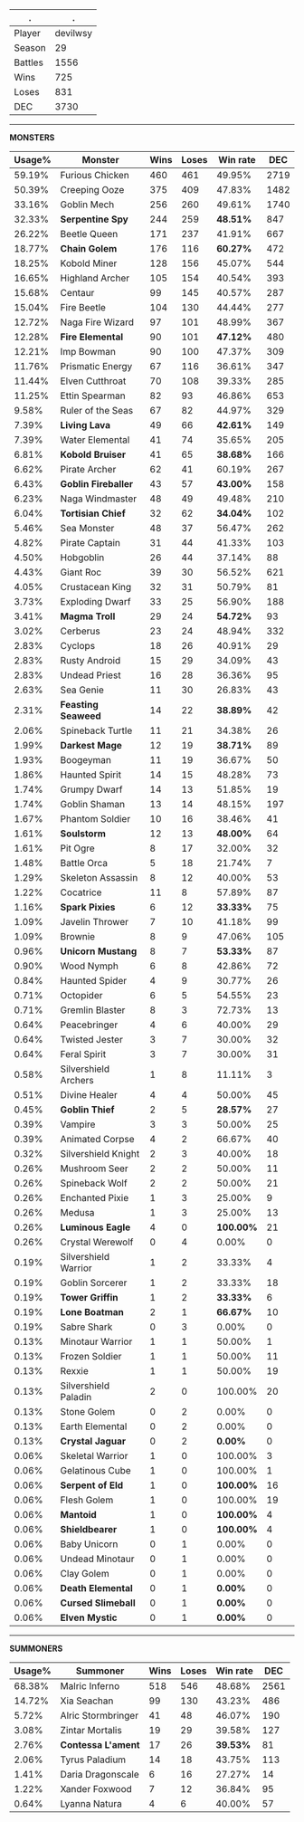 .|.
|-|-
Player|devilwsy
Season|29
Battles|1556
Wins|725
Loses|831
DEC|3730

---
**MONSTERS**

Usage%|Monster|Wins|Loses|Win rate|DEC|
-|-|-|-|-|-|
59.19%|Furious Chicken|460|461|49.95%|2719|
50.39%|Creeping Ooze|375|409|47.83%|1482|
33.16%|Goblin Mech|256|260|49.61%|1740|
32.33%|**Serpentine Spy**|244|259|**48.51%**|847|
26.22%|Beetle Queen|171|237|41.91%|667|
18.77%|**Chain Golem**|176|116|**60.27%**|472|
18.25%|Kobold Miner|128|156|45.07%|544|
16.65%|Highland Archer|105|154|40.54%|393|
15.68%|Centaur|99|145|40.57%|287|
15.04%|Fire Beetle|104|130|44.44%|277|
12.72%|Naga Fire Wizard|97|101|48.99%|367|
12.28%|**Fire Elemental**|90|101|**47.12%**|480|
12.21%|Imp Bowman|90|100|47.37%|309|
11.76%|Prismatic Energy|67|116|36.61%|347|
11.44%|Elven Cutthroat|70|108|39.33%|285|
11.25%|Ettin Spearman|82|93|46.86%|653|
9.58%|Ruler of the Seas|67|82|44.97%|329|
7.39%|**Living Lava**|49|66|**42.61%**|149|
7.39%|Water Elemental|41|74|35.65%|205|
6.81%|**Kobold Bruiser**|41|65|**38.68%**|166|
6.62%|Pirate Archer|62|41|60.19%|267|
6.43%|**Goblin Fireballer**|43|57|**43.00%**|158|
6.23%|Naga Windmaster|48|49|49.48%|210|
6.04%|**Tortisian Chief**|32|62|**34.04%**|102|
5.46%|Sea Monster|48|37|56.47%|262|
4.82%|Pirate Captain|31|44|41.33%|103|
4.50%|Hobgoblin|26|44|37.14%|88|
4.43%|Giant Roc|39|30|56.52%|621|
4.05%|Crustacean King|32|31|50.79%|81|
3.73%|Exploding Dwarf|33|25|56.90%|188|
3.41%|**Magma Troll**|29|24|**54.72%**|93|
3.02%|Cerberus|23|24|48.94%|332|
2.83%|Cyclops|18|26|40.91%|29|
2.83%|Rusty Android|15|29|34.09%|43|
2.83%|Undead Priest|16|28|36.36%|95|
2.63%|Sea Genie|11|30|26.83%|43|
2.31%|**Feasting Seaweed**|14|22|**38.89%**|42|
2.06%|Spineback Turtle|11|21|34.38%|26|
1.99%|**Darkest Mage**|12|19|**38.71%**|89|
1.93%|Boogeyman|11|19|36.67%|50|
1.86%|Haunted Spirit|14|15|48.28%|73|
1.74%|Grumpy Dwarf|14|13|51.85%|19|
1.74%|Goblin Shaman|13|14|48.15%|197|
1.67%|Phantom Soldier|10|16|38.46%|41|
1.61%|**Soulstorm**|12|13|**48.00%**|64|
1.61%|Pit Ogre|8|17|32.00%|32|
1.48%|Battle Orca|5|18|21.74%|7|
1.29%|Skeleton Assassin|8|12|40.00%|53|
1.22%|Cocatrice|11|8|57.89%|87|
1.16%|**Spark Pixies**|6|12|**33.33%**|75|
1.09%|Javelin Thrower|7|10|41.18%|99|
1.09%|Brownie|8|9|47.06%|105|
0.96%|**Unicorn Mustang**|8|7|**53.33%**|87|
0.90%|Wood Nymph|6|8|42.86%|72|
0.84%|Haunted Spider|4|9|30.77%|26|
0.71%|Octopider|6|5|54.55%|23|
0.71%|Gremlin Blaster|8|3|72.73%|13|
0.64%|Peacebringer|4|6|40.00%|29|
0.64%|Twisted Jester|3|7|30.00%|32|
0.64%|Feral Spirit|3|7|30.00%|31|
0.58%|Silvershield Archers|1|8|11.11%|3|
0.51%|Divine Healer|4|4|50.00%|45|
0.45%|**Goblin Thief**|2|5|**28.57%**|27|
0.39%|Vampire|3|3|50.00%|25|
0.39%|Animated Corpse|4|2|66.67%|40|
0.32%|Silvershield Knight|2|3|40.00%|18|
0.26%|Mushroom Seer|2|2|50.00%|11|
0.26%|Spineback Wolf|2|2|50.00%|21|
0.26%|Enchanted Pixie|1|3|25.00%|9|
0.26%|Medusa|1|3|25.00%|13|
0.26%|**Luminous Eagle**|4|0|**100.00%**|21|
0.26%|Crystal Werewolf|0|4|0.00%|0|
0.19%|Silvershield Warrior|1|2|33.33%|4|
0.19%|Goblin Sorcerer|1|2|33.33%|18|
0.19%|**Tower Griffin**|1|2|**33.33%**|6|
0.19%|**Lone Boatman**|2|1|**66.67%**|10|
0.19%|Sabre Shark|0|3|0.00%|0|
0.13%|Minotaur Warrior|1|1|50.00%|1|
0.13%|Frozen Soldier|1|1|50.00%|11|
0.13%|Rexxie|1|1|50.00%|19|
0.13%|Silvershield Paladin|2|0|100.00%|20|
0.13%|Stone Golem|0|2|0.00%|0|
0.13%|Earth Elemental|0|2|0.00%|0|
0.13%|**Crystal Jaguar**|0|2|**0.00%**|0|
0.06%|Skeletal Warrior|1|0|100.00%|3|
0.06%|Gelatinous Cube|1|0|100.00%|1|
0.06%|**Serpent of Eld**|1|0|**100.00%**|16|
0.06%|Flesh Golem|1|0|100.00%|19|
0.06%|**Mantoid**|1|0|**100.00%**|4|
0.06%|**Shieldbearer**|1|0|**100.00%**|4|
0.06%|Baby Unicorn|0|1|0.00%|0|
0.06%|Undead Minotaur|0|1|0.00%|0|
0.06%|Clay Golem|0|1|0.00%|0|
0.06%|**Death Elemental**|0|1|**0.00%**|0|
0.06%|**Cursed Slimeball**|0|1|**0.00%**|0|
0.06%|**Elven Mystic**|0|1|**0.00%**|0|

---
**SUMMONERS**

Usage%|Summoner|Wins|Loses|Win rate|DEC|
-|-|-|-|-|-|
68.38%|Malric Inferno|518|546|48.68%|2561|
14.72%|Xia Seachan|99|130|43.23%|486|
5.72%|Alric Stormbringer|41|48|46.07%|190|
3.08%|Zintar Mortalis|19|29|39.58%|127|
2.76%|**Contessa L'ament**|17|26|**39.53%**|81|
2.06%|Tyrus Paladium|14|18|43.75%|113|
1.41%|Daria Dragonscale|6|16|27.27%|14|
1.22%|Xander Foxwood|7|12|36.84%|95|
0.64%|Lyanna Natura|4|6|40.00%|57|
